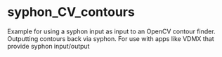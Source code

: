 syphon_CV_contours
==================

Example for using a syphon input as input to an OpenCV contour finder. Outputting contours back via syphon. For use with apps like VDMX that provide syphon input/output